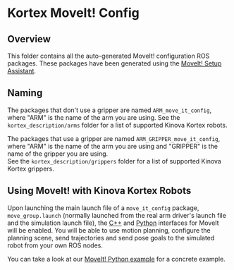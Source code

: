 <!-- 
* KINOVA (R) KORTEX (TM)
*
* Copyright (c) 2018 Kinova inc. All rights reserved.
*
* This software may be modified and distributed 
* under the terms of the BSD 3-Clause license. 
*
* Refer to the LICENSE file for details.
*
* -->

# Kortex MoveIt! Config

## Overview
This folder contains all the auto-generated MoveIt! configuration ROS packages. These packages have been generated using the [MoveIt! Setup Assistant](http://docs.ros.org/kinetic/api/moveit_tutorials/html/doc/setup_assistant/setup_assistant_tutorial.html).

## Naming

The packages that don't use a gripper are named `ARM_move_it_config`, where "ARM" is the name of the arm you are using. 
See the `kortex_description/arms` folder for a list of supported Kinova Kortex robots.

The packages that use a gripper are named `ARM_GRIPPER_move_it_config`, where "ARM" is the name of the arm you are using and "GRIPPER" is the name of the gripper you are using.  
See the `kortex_description/grippers` folder for a list of supported Kinova Kortex grippers. 

## Using MoveIt! with Kinova Kortex Robots

Upon launching the main launch file of a `move_it_config` package, `move_group.launch` (normally launched from the real arm driver's launch file and the simulation launch file), the [C++](http://docs.ros.org/kinetic/api/moveit_tutorials/html/doc/move_group_interface/move_group_interface_tutorial.html) and [Python](http://docs.ros.org/kinetic/api/moveit_tutorials/html/doc/move_group_python_interface/move_group_python_interface_tutorial.html) interfaces for MoveIt will be enabled. 
You will be able to use motion planning, configure the planning scene, send trajectories and send pose goals to the simulated robot from your own ROS nodes.

You can take a look at our [MoveIt! Python example](../kortex_examples/python/move_it/example_move_it_trajectories.py) for a concrete example.  
